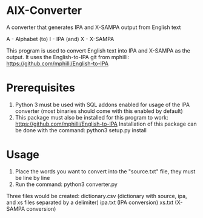 # AIX-Converter
A converter that generates IPA and X-SAMPA output from English text

A - Alphabet (to)
I - IPA (and)
X - X-SAMPA

This program is used to convert English text into IPA and X-SAMPA as the output. 
It uses the English-to-IPA git from mphilli: https://github.com/mphilli/English-to-IPA

# Prerequisites

1) Python 3 must be used with SQL addons enabled for usage of the IPA converter (most binaries should come with this enabled by default)
2) This package must also be installed for this program to work: https://github.com/mphilli/English-to-IPA
    Installation of this package can be done with the command: 
        python3 setup.py install

# Usage

1) Place the words you want to convert into the "source.txt" file, they must be line by line
2) Run the command:
    python3 converter.py
    
Three files would be created:
    dictionary.csv (dictionary with source, ipa, and xs files separated by a delimiter)
    ipa.txt (IPA conversion)
    xs.txt (X-SAMPA conversion)
